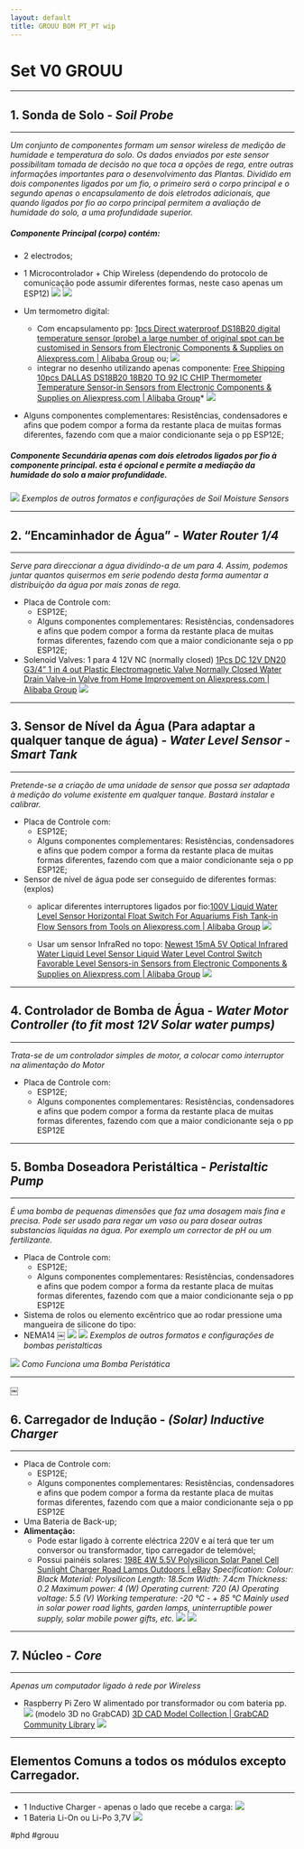 ```yaml
---
layout: default
title: GROUU BOM PT_PT wip
---
```





# Set V0 GROUU
- - - -


## 1. Sonda de Solo - *Soil Probe*
- - - -
*Um conjunto de componentes formam um sensor wireless de medição de humidade e temperatura do solo. Os dados enviados por este sensor possibilitam tomada de decisão no que toca a opções de rega, entre outras informações importantes para o desenvolvimento das Plantas.*
*Dividido em dois componentes ligados por um fio, o primeiro será o corpo principal e o segundo apenas o encapsulamento de dois eletrodos adicionais, que quando ligados por fio ao corpo principal permitem a avaliação de humidade do solo, a uma profundidade superior.*


##### Componente Principal (corpo) contém:
- 2 electrodos;
- 1 Microcontrolador + Chip Wireless (dependendo do protocolo de comunicação pode assumir diferentes formas, neste caso apenas um ESP12)
![](Set%20V0%20GROUU/00CDE53B-2D0E-4704-A9E1-9CB0C4399E5F%202.png)
![](Set%20V0%20GROUU/8B35F060-8294-48BE-A186-7AB80FA3CB3D%202.png)

- Um termometro digital:
	- Com encapsulamento pp: [1pcs Direct waterproof DS18B20 digital temperature sensor (probe) a large number of original spot can be customised in Sensors from Electronic Components & Supplies on Aliexpress.com |
Alibaba Group](https://www.aliexpress.com/item/1pcs-Direct-waterproof-DS18B20-digital-temperature-sensor-probe-a-large-number-of-original-spot-can-be/32675444739.html?spm=2114.search0104.3.6.6ccf3bb753cbjV&ws_ab_test=searchweb0_0,searchweb201602_1_10065_10068_319_317_10696_453_10084_454_10083_433_10618_431_10304_10307_10820_10821_10301_537_536_10902_10059_10884_10887_321_322_10103,searchweb201603_16,ppcSwitch_0&algo_expid=053b9263-dde6-4dbb-8d99-83143a31b1db-0&algo_pvid=053b9263-dde6-4dbb-8d99-83143a31b1db) ou;
![](Set%20V0%20GROUU/Screenshot_2019-01-30%20US%20$1%2006%208%25%20OFF%201pcs%20Direct%20waterproof%20DS18B20%20digital%20temperature%20sensor%20(probe)%20a%20large%20number%20of%20o...%202.png)
	- integrar no desenho utilizando apenas componente: [Free Shipping 10pcs DALLAS DS18B20 18B20 TO 92 IC CHIP Thermometer Temperature Sensor-in Sensors from Electronic Components & Supplies on Aliexpress.com | Alibaba Group](https://www.aliexpress.com/item/Free-Shipping-10pcs-DALLAS-DS18B20-18B20-18S20-TO-92-IC-CHIP-Thermometer-Temperature-Sensor/32523899337.html?spm=2114.search0104.3.15.6ccf3bb753cbjV&ws_ab_test=searchweb0_0%2Csearchweb201602_1_10065_10068_319_317_10696_453_10084_454_10083_433_10618_431_10304_10307_10820_10821_10301_537_536_10902_10059_10884_10887_321_322_10103%2Csearchweb201603_16%2CppcSwitch_0&algo_pvid=053b9263-dde6-4dbb-8d99-83143a31b1db&algo_expid=053b9263-dde6-4dbb-8d99-83143a31b1db-5)*
![](Set%20V0%20GROUU/Screenshot_2019-01-30%20US%20$5%208%20Free%20Shipping%2010pcs%20DALLAS%20DS18B20%2018B20%20TO%2092%20IC%20CHIP%20Thermometer%20Temperature%20Sensor-in%20Sens...%202.png)

- Alguns componentes complementares: Resistências, condensadores e afins que podem compor a forma da restante placa de muitas formas diferentes, fazendo com que a maior condicionante seja o pp ESP12E;

##### Componente Secundária apenas com dois eletrodos ligados por fio à componente principal. esta é opcional e permite a mediação da humidade do solo a maior profundidade.

![](Set%20V0%20GROUU/5D49B827-73D2-4A7E-9DD4-F1709312F5A5%202.png)
*Exemplos de outros formatos e configurações de Soil Moisture Sensors*
- - - -



## 2. “Encaminhador de Água” - *Water Router 1/4*
- - - -
*Serve para direccionar a água dividindo-a de um para 4. Assim, podemos juntar quantos quisermos em serie podendo desta forma aumentar a distribuição da água por mais zonas de rega.*

- Placa de Controle com:
	- ESP12E;
	- Alguns componentes complementares: Resistências, condensadores e afins que podem compor a forma da restante placa de muitas formas diferentes, fazendo com que a maior condicionante seja o pp ESP12E;
- Solenoid Valves: 1 para 4 12V NC (normally closed) [1Pcs DC 12V DN20 G3/4” 1 in 4 out Plastic Electromagnetic Valve Normally Closed Water Drain Valve-in Valve from Home Improvement on Aliexpress.com | Alibaba Group](https://www.aliexpress.com/item/1Pcs-DC-12V-DN20-G3-4-1-in-4-out-Plastic-Electromagnetic-Valve-Normally-Closed-Water/32897483874.html?spm=2114.search0104.3.232.715c78f3tdeNwy&ws_ab_test=searchweb0_0,searchweb201602_1_10065_10068_319_317_10696_453_10084_454_10083_433_10618_431_10304_10307_10820_10821_10301_537_536_10902_10059_10884_10887_321_322_10103,searchweb201603_16,ppcSwitch_0&algo_expid=76eabde3-c4e3-4ab8-a5b5-27f0efe548b0-33&algo_pvid=76eabde3-c4e3-4ab8-a5b5-27f0efe548b0)
![](Set%20V0%20GROUU/Screenshot_2019-01-30%20US%20$16%2017%2037%25%20OFF%201Pcs%20DC%2012V%20DN20%20G3%204%201%20in%204%20out%20Plastic%20Electromagnetic%20Valve%20Normally%20Closed%20Wate...%202.png)
- - - -



## 3. Sensor de Nível da Água (Para adaptar a qualquer tanque de água) - *Water Level Sensor - Smart Tank*
- - - -
*Pretende-se a criação de uma unidade de sensor que possa ser adaptada à medição do volume existente em qualquer tanque. Bastará instalar e calibrar.*

- Placa de Controle com:
	- ESP12E;
	- Alguns componentes complementares: Resistências, condensadores e afins que podem compor a forma da restante placa de muitas formas diferentes, fazendo com que a maior condicionante seja o pp ESP12E;
- Sensor de nível de água pode ser conseguido de diferentes formas: (explos)
	- aplicar diferentes interruptores ligados por fio:[100V Liquid Water Level Sensor Horizontal Float Switch For Aquariums Fish Tank-in Flow Sensors from Tools on Aliexpress.com | Alibaba Group](https://www.aliexpress.com/item/100V-Liquid-Water-Level-Sensor-Horizontal-Float-Switch-For-Aquariums-Fish-Tank/32947871632.html?spm=2114.search0104.3.9.24f07dd04O1nJO&ws_ab_test=searchweb0_0,searchweb201602_1_10065_10068_319_317_10696_453_10084_454_10083_433_10618_431_10304_10307_10820_10821_10301_537_536_10902_10059_10884_10887_321_322_10103,searchweb201603_6,ppcSwitch_0&algo_expid=cd4f33f5-30f1-44e8-972c-3e771defacdd-1&algo_pvid=cd4f33f5-30f1-44e8-972c-3e771defacdd)
![](Set%20V0%20GROUU/Screenshot_2019-01-30%20US%20$1%2011%2015%25%20OFF%20100V%20Liquid%20Water%20Level%20Sensor%20Horizontal%20Float%20Switch%20For%20Aquariums%20Fish%20Tank-in%20Fl...%202.png)

	- Usar um sensor InfraRed no topo: [Newest 15mA 5V Optical Infrared Water Liquid Level Sensor Liquid Water Level Control Switch Favorable Level Sensors-in Sensors from Electronic Components & Supplies on Aliexpress.com | Alibaba Group](https://www.aliexpress.com/item/Newest-15mA-5V-Optical-Infrared-Water-Liquid-Level-Sensor-Liquid-Water-Level-Control-Switch-Favorable-Level/32748475170.html?spm=a2g0s.9042311.0.0.27424c4dZKJAXZ)
![](Set%20V0%20GROUU/Screenshot_2019-01-30%20US%20$2%2074%2010%25%20OFF%20Newest%2015mA%205V%20Optical%20Infrared%20Water%20Liquid%20Level%20Sensor%20Liquid%20Water%20Level%20Control...%202.png)
- - - -



## 4. Controlador de Bomba de Água - *Water Motor Controller (to fit most 12V Solar water pumps)*
- - - -

*Trata-se de um controlador simples de motor, a colocar como interruptor na alimentação do Motor*

- Placa de Controle com:
	- ESP12E;
	- Alguns componentes complementares: Resistências, condensadores e afins que podem compor a forma da restante placa de muitas formas diferentes, fazendo com que a maior condicionante seja o pp ESP12E
- - - -



## 5. Bomba Doseadora Peristáltica - *Peristaltic Pump*
- - - -
*É uma bomba de pequenas dimensões que faz uma dosagem mais fina e precisa. Pode ser usado para regar um vaso ou para dosear outras substancias liquidas na água. Por exemplo um corrector de pH ou um fertilizante.*

- Placa de Controle com:
	- ESP12E;
	- Alguns componentes complementares: Resistências, condensadores e afins que podem compor a forma da restante placa de muitas formas diferentes, fazendo com que a maior condicionante seja o pp ESP12E
- Sistema de rolos ou elemento excêntrico que ao rodar pressione uma mangueira de silicone do tipo:
- NEMA14 ￼
![](Set%20V0%20GROUU/MotorSide%202.jpg)
![](Set%20V0%20GROUU/Screenshot_2019-02-02%20peristaltic%20pump%20stepper%20at%20DuckDuckGo.jpg)
*Exemplos de outros formatos e configurações de bombas peristalticas*

![](Set%20V0%20GROUU/Peristaltic_pump.gif)
*Como Funciona uma Bomba Peristática*
- - - -


￼
## 6. Carregador de Indução - *(Solar) Inductive Charger*
- - - -

- Placa de Controle com:
	- ESP12E;
	- Alguns componentes complementares: Resistências, condensadores e afins que podem compor a forma da restante placa de muitas formas diferentes, fazendo com que a maior condicionante seja o pp ESP12E
- Uma Bateria de Back-up;
- **Alimentação:**
	- Pode estar ligado à corrente eléctrica 220V e aí terá que ter um conversor ou transformador, tipo carregador de telemóvel;
	- Possui painéis solares: [198E 4W 5.5V Polysilicon Solar Panel Cell Sunlight Charger Road Lamps Outdoors  | eBay](https://www.ebay.com/itm/198E-4W-5-5V-Polysilicon-Solar-Panel-Cell-Sunlight-Charger-Road-Lamps-Outdoors-/273681207899?hash=item3fb8abd25b) *Specification: Colour: Black Material: Polysilicon Length: 18.5cm Width: 7.4cm Thickness: 0.2 Maximum power: 4 (W) Operating current: 720 (A) Operating voltage: 5.5 (V) Working temperature: -20 ℃ - + 85 ℃ Mainly used in solar power road lights, garden lamps, uninterruptible power supply, solar mobile power gifts, etc.*
![](Set%20V0%20GROUU/s-l1600.jpg)
![](Set%20V0%20GROUU/158244_3.jpg)
- - - -



## 7. Núcleo - *Core*
- - - -
*Apenas um computador ligado à rede por Wireless*

- Raspberry Pi Zero W alimentado por transformador ou com bateria pp.
![](Set%20V0%20GROUU/Pi-Zero-W-Tilt-1-1620x1080.jpg)
(modelo 3D no GrabCAD) [3D CAD Model Collection | GrabCAD Community Library](https://grabcad.com/library/raspberry-pi-zero-w-board-1)
![](Set%20V0%20GROUU/Screenshot%202019-02-02%20at%2019.34.35.png)
- - - -



## Elementos Comuns a todos os módulos excepto Carregador.
- - - -

- 1 Inductive Charger - apenas o lado que recebe a carga:
![](Set%20V0%20GROUU/C57A9D53-3890-4C2B-9CDF-74C4127D9533%202.png)
- 1 Bateria Li-On ou Li-Po 3,7V
![](Set%20V0%20GROUU/Screenshot_2019-02-02%203,7V%20lipo%20battery%20at%20DuckDuckGo.jpg)





#phd #grouu
